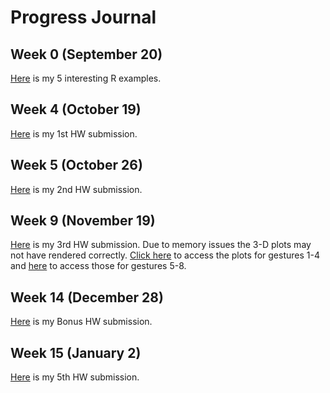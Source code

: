 # Progress Journal

## Week 0 (September 20)

[Here](/files/safak_homework_0.html) is my 5 interesting R examples.

## Week 4 (October 19)

[Here](/files/safak_homework_1.html) is my 1st HW submission.

## Week 5 (October 26)

[Here](/files/safak_homework_2.html) is my 2nd HW submission.

## Week 9 (November 19)

[Here](/files/safak_homework_3.html) is my 3rd HW submission. Due to memory issues the 3-D plots may not have rendered correctly. [Click here](/files/safak_homework_3_plots14.html) to access the plots for gestures 1-4 and [here](/files/safak_homework_3_plots58.html) to access those for gestures 5-8.

## Week 14 (December 28)

[Here](/files/safak_homework_bonus.html) is my Bonus HW submission.

## Week 15 (January 2)

[Here](/files/safak_homework_5.html) is my 5th HW submission.
